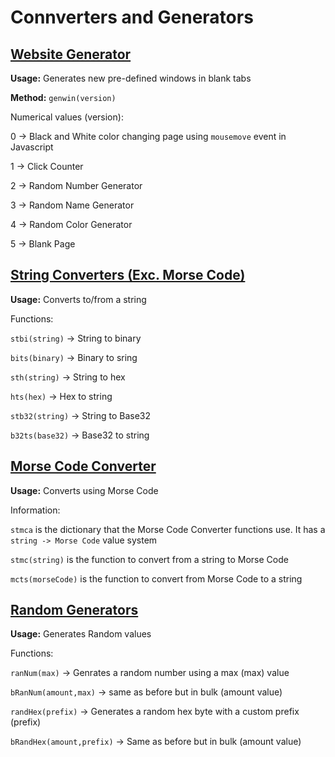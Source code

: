 # Connverters and Generators

## [Website Generator](https://raw.githubusercontent.com/sparty182020/Code-Area/master/scripts/CoG/websiteGenerators.js)

**Usage:** Generates new pre-defined windows in blank tabs

**Method:** `genwin(version)`

Numerical values (version):

0  →  Black and White color changing page using `mousemove` event in Javascript

1  → 	Click Counter

2  → 	Random Number Generator

3  → 	Random Name Generator

4  → 	Random Color Generator

5  → 	Blank Page

## [String Converters (Exc. Morse Code)](https://raw.githubusercontent.com/sparty182020/Code-Area/master/scripts/CoG/converter.js)

**Usage:** Converts to/from a string

Functions:

`stbi(string)` → String to binary

`bits(binary)` → Binary to sring

`sth(string)` → String to hex

`hts(hex)` → Hex to string

`stb32(string)` → String to Base32

`b32ts(base32)` → Base32 to string

## [Morse Code Converter](https://raw.githubusercontent.com/sparty182020/Code-Area/master/scripts/CoG/morsecode.js)

**Usage:** Converts using Morse Code

Information: 

`stmca` is the dictionary that the Morse Code Converter functions use. It has a `string -> Morse Code` value system

`stmc(string)` is the function to convert from a string to Morse Code

`mcts(morseCode)` is the function to convert from Morse Code to a string

## [Random Generators](https://raw.githubusercontent.com/sparty182020/Code-Area/master/scripts/CoG/randomGenerators.js)

**Usage:** Generates Random values

Functions:

`ranNum(max)` → Genrates a random number using a max (max) value

`bRanNum(amount,max)` → same as before but in bulk (amount value)

`randHex(prefix)` → Generates a random hex byte with a custom prefix (prefix)

`bRandHex(amount,prefix)` → Same as before but in bulk (amount value)
